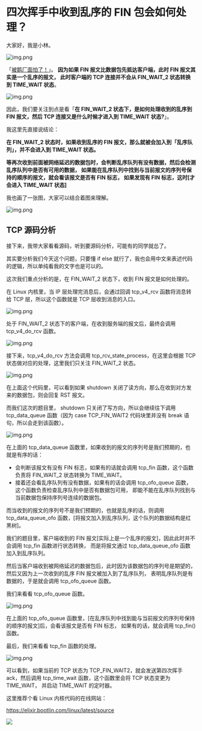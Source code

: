 # 四次挥手中收到乱序的 FIN 包会如何处理？

大家好，我是小林。

![img.png](../images/3.tcp/面试题.png)

「[被鹅厂面怕了！](https://blog.csdn.net/qq_34827674/article/details/117922761)」。
**因为如果 FIN 报文比数据包先抵达客户端，此时 FIN 报文其实是一个乱序的报文，
此时客户端的 TCP 连接并不会从 FIN_WAIT_2 状态转换到 TIME_WAIT 状态**。

![img.png](../images/3.tcp/乱序FIN进入.png)

因此，我们要关注到点是看「**在 FIN_WAIT_2 状态下，是如何处理收到的乱序到 FIN 报文，然后 TCP 连接又是什么时候才进入到 TIME_WAIT 状态?**」。

我这里先直接说结论：

**在 FIN_WAIT_2 状态时，如果收到乱序的 FIN 报文，那么就被会加入到「乱序队列」，并不会进入到 TIME_WAIT 状态。**

**等再次收到前面被网络延迟的数据包时，会判断乱序队列有没有数据，然后会检测乱序队列中是否有可用的数据，
如果能在乱序队列中找到与当前报文的序列号保持的顺序的报文，就会看该报文是否有 FIN 标志，
如果发现有 FIN 标志，这时[才会进入 TIME_WAIT 状态]**

我也画了一张图，大家可以结合着图来理解。

![img.png](../images/3.tcp/乱序FIN进入2.png)

## TCP 源码分析
接下来，我带大家看看源码，听到要源码分析，可能有的同学就怂了。

其实要分析我们今天这个问题，只要懂 if else 就行了，我也会用中文来表述代码的逻辑，所以单纯看我的文字也是可以的。

这次我们重点分析的是，在 FIN_WAIT_2 状态下，收到 FIN 报文是如何处理的。

在 Linux 内核里，当 IP 层处理完消息后，会通过回调 tcp_v4_rcv 函数将消息转给 TCP 层，所以这个函数就是 TCP 层收到消息的入口。

![img.png](../images/3.tcp/tcp源码1.png)

处于 FIN_WAIT_2 状态下的客户端，在收到服务端的报文后，最终会调用 tcp_v4_do_rcv 函数。

![img.png](../images/3.tcp/tcp源码2.png)

接下来，tcp_v4_do_rcv 方法会调用 tcp_rcv_state_process，在这里会根据 TCP 状态做对应的处理，这里我们只关注 FIN_WAIT_2 状态。

![img.png](../images/3.tcp/tcp源码3.png)

在上面这个代码里，可以看到如果 shutdown 关闭了读方向，那么在收到对方发来的数据包，则会回复 RST 报文。

而我们这次的题目里， shutdown 只关闭了写方向，所以会继续往下调用 tcp_data_queue 函数（因为 case TCP_FIN_WAIT2 代码块里并没有 break 语句，所以会走到该函数）。

![img.png](../images/3.tcp/tcp源码4.png)

在上面的 tcp_data_queue 函数里，如果收到的报文的序列号是我们预期的，也就是有序的话：
- 会判断该报文有没有 FIN 标志，如果有的话就会调用 tcp_fin 函数，这个函数负责将 FIN_WAIT_2 状态转换为 TIME_WAIT。
- 接着还会看乱序队列有没有数据，如果有的话会调用 tcp_ofo_queue 函数，这个函数负责检查乱序队列中是否有数据包可用，
  即能不能在乱序队列找到与当前数据包保持序列号连续的数据包。

而当收到的报文的序列号不是我们预期的，也就是乱序的话，则调用 tcp_data_queue_ofo 函数，[将报文加入到乱序队列，这个队列的数据结构是红黑树]。

我们的题目里，客户端收到的 FIN 报文[实际上是一个乱序的报文]，因此此时并不会调用 tcp_fin 函数进行状态转换，
而是将报文通过 tcp_data_queue_ofo 函数加入到乱序队列。

然后当客户端收到被网络延迟的数据包后，此时因为该数据包的序列号是期望的，然后又因为上一次收到的乱序 FIN 报文被加入到了乱序队列，
表明乱序队列是有数据的，于是就会调用 tcp_ofo_queue 函数。

我们来看看 tcp_ofo_queue 函数。

![img.png](../images/3.tcp/tcp源码5.png)

在上面的 tcp_ofo_queue 函数里，[在乱序队列中找到能与当前报文的序列号保持的顺序的报文]后，会看该报文是否有 FIN 标志，
如果有的话，就会调用 tcp_fin() 函数。

最后，我们来看看 tcp_fin 函数的处理。

![img.png](../images/3.tcp/tcp源码6.png)

可以看到，如果当前的 TCP 状态为 TCP_FIN_WAIT2，就会发送第四次挥手 ack，然后调用 tcp_time_wait 函数，这个函数里会将 TCP 状态变更为 TIME_WAIT，
并启动 TIME_WAIT 的定时器。

这里推荐个看 Linux 内核代码的在线网站：

https://elixir.bootlin.com/linux/latest/source

![](https://img-blog.csdnimg.cn/c56e69f998e747208abb82897edc2629.png?x-oss-process=image/watermark,type_ZHJvaWRzYW5zZmFsbGJhY2s,shadow_50,text_Q1NETiBA5bCP5p6XY29kaW5n,size_20,color_FFFFFF,t_70,g_se,x_16)
